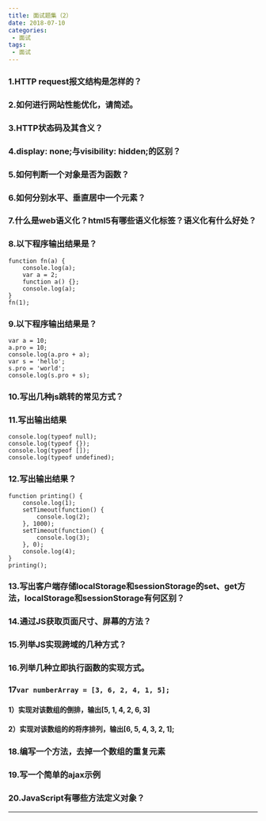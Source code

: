```yaml
---
title: 面试题集（2）
date: 2018-07-10
categories:
 - 面试
tags:
 - 面试
---
```




### 1.HTTP request报文结构是怎样的？
### 2.如何进行网站性能优化，请简述。
### 3.HTTP状态码及其含义？
### 4.display: none;与visibility: hidden;的区别？
### 5.如何判断一个对象是否为函数？
### 6.如何分别水平、垂直居中一个元素？
### 7.什么是web语义化？html5有哪些语义化标签？语义化有什么好处？
### 8.以下程序输出结果是？
``` js{0}
function fn(a) {
	console.log(a);
	var a = 2;
	function a() {};
	console.log(a);
}
fn(1);
```
### 9.以下程序输出结果是？
``` js{0}
var a = 10;
a.pro = 10;
console.log(a.pro + a);
var s = 'hello';
s.pro = 'world';
console.log(s.pro + s);
```
### 10.写出几种js跳转的常见方式？
### 11.写出输出结果
``` js{0}
console.log(typeof null);
console.log(typeof {});
console.log(typeof []);
console.log(typeof undefined);
```
### 12.写出输出结果？
``` js{0}
function printing() {
	console.log(1);
	setTimeout(function() {
		console.log(2);
	}, 1000);
	setTimeout(function() {
		console.log(3);
	}, 0);
	console.log(4);
}
printing();
```
### 13.写出客户端存储localStorage和sessionStorage的set、get方法，localStorage和sessionStorage有何区别？
### 14.通过JS获取页面尺寸、屏幕的方法？
### 15.列举JS实现跨域的几种方式？
### 16.列举几种立即执行函数的实现方式。
### 17```var numberArray = [3, 6, 2, 4, 1, 5];```
#### 1）实现对该数组的倒排，输出[5, 1, 4, 2, 6, 3]
#### 2）实现对该数组的的将序排列，输出[6, 5, 4, 3, 2, 1];
### 18.编写一个方法，去掉一个数组的重复元素
### 19.写一个简单的ajax示例
### 20.JavaScript有哪些方法定义对象？
---